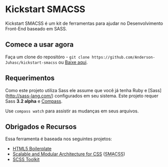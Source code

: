 # Kickstart SMACSS

Kickstart SMACSS é um kit de ferramentas para ajudar no Desenvolvimento Front-End baseado em SASS.

## Comece a usar agora

Faça um clone do repositóro - `git clone https://github.com/Anderson-Juhasc/kickstart-smacss` ou [Baixe aqui](https://github.com/Anderson-Juhasc/kickstart-smacss/zipball/master).

## Requerimentos

Como este projeto utiliza Sass ele assume que você já tenha Ruby e [Sass] (http://sass-lang.com/) configurados em seu sistema.
Este projeto requer Sass **3.2 alpha** e [Compass](http://compass-style.org/).

Use `compass watch` para assistir as mudanças em seus arquivos.

## Obrigados e Recursos

Essa ferramenta é baseada nos seguintes projetos:

- [HTML5 Boilerplate](https://github.com/h5bp/html5-boilerplate)
- [Scalable and Modular Architecture for CSS](http://smacss.com/book/type-state) (<abbr title="Scalable and Modular Architecture for CSS">SMACSS</abbr>)
- [SCSS Toolkit](https://raw.github.com/davidrapson/scss-toolkit)
